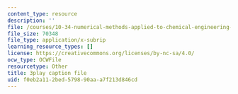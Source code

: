 ```yaml
---
content_type: resource
description: ''
file: /courses/10-34-numerical-methods-applied-to-chemical-engineering-fall-2015/f0eb2a112bed579890aaa7f213d846cd_3rIGt0GdGMY.vtt
file_size: 70348
file_type: application/x-subrip
learning_resource_types: []
license: https://creativecommons.org/licenses/by-nc-sa/4.0/
ocw_type: OCWFile
resourcetype: Other
title: 3play caption file
uid: f0eb2a11-2bed-5798-90aa-a7f213d846cd
---
```

